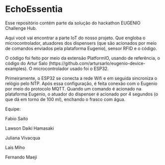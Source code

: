 # EchoEssentia
<p>Esse repositório contém parte da solução do hackathon EUGENIO Challenge Hub.</p>
<p>Aqui você vai encontrar a parte IoT do nosso projeto. Que engloba o microcontrolador, atuadores dos dispensers (que são acionados por meio de comandos enviados pela plataforma Eugenio), sensor RFID e o código.</p>
<p>O código foi feito por meio da extensão PlatformIO, usando de referência, o código do Artur Salo (https://github.com/artursarlo/eugenio-device-examples).
O microcontrolador usado foi o ESP32.</p>
<p>Primeiramente, o ESP32 se conecta a rede Wifi e em seguida sincroniza o relógio pelo NTP. Após essa configuração, é feita conexão com o Eugenio por meio do protocolo MQTT.
Quando um comando é acionado na plataforma Eugenio, o atuador do dispenser é acionado por 4 segundos (o que dá em torno de 100 ml), enchando o frasco com água.</p>
<p>Equipe:</p>
<p>Fabio Saito</p>
<p>Lawson Daiki Hamasaki</p>
<p>Juliana Vivacqua</p>
<p>Laís Miho</p>
<p>Fernando Maeji</p>
